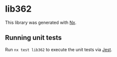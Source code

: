 # lib362

This library was generated with [Nx](https://nx.dev).


## Running unit tests

Run `nx test lib362` to execute the unit tests via [Jest](https://jestjs.io).


